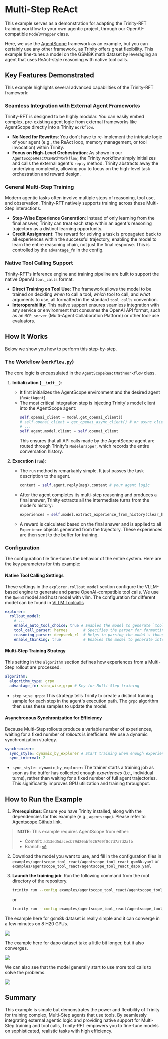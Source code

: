
# Multi-Step ReAct

This example serves as a demonstration for adapting the Trinity-RFT training workflow to your own agentic project, through our OpenAI-compatible `ModelWrapper` class.

Here, we use the [AgentScope](https://github.com/modelscope/agentscope) framework as an example, but you can certainly use any other framework, as Trinity offers great flexibility. This example fine-tunes a model on the GSM8K math dataset by leveraging an agent that uses ReAct-style reasoning with native tool calls.

## Key Features Demonstrated

This example highlights several advanced capabilities of the Trinity-RFT framework:

### Seamless Integration with External Agent Frameworks
Trinity-RFT is designed to be highly modular. You can easily embed complex, pre-existing agent logic from external frameworks like AgentScope directly into a Trinity `Workflow`.

- **No Need for Rewrites**: You don't have to re-implement the intricate logic of your agent (e.g., the ReAct loop, memory management, or tool invocation) within Trinity.
- **Focus on High-Level Orchestration**: As shown in our `AgentScopeReactV2MathWorkflow`, the Trinity workflow simply initializes and calls the external agent's `reply` method. Trinity abstracts away the underlying complexity, allowing you to focus on the high-level task orchestration and reward design.

### General Multi-Step Training
Modern agentic tasks often involve multiple steps of reasoning, tool use, and observation. Trinity-RFT natively supports training across these Multi-Step interactions.

- **Step-Wise Experience Generation**: Instead of only learning from the final answer, Trinity can treat each step within an agent's reasoning trajectory as a distinct learning opportunity.
- **Credit Assignment**: The reward for solving a task is propagated back to all experiences within the successful trajectory, enabling the model to learn the entire reasoning chain, not just the final response. This is controlled by the `advantage_fn` in the config.

### Native Tool Calling Support
Trinity-RFT's inference engine and training pipeline are built to support the native OpenAI `tool_calls` format.

- **Direct Training on Tool Use**: The framework allows the model to be trained on deciding *when* to call a tool, *which* tool to call, and *what* arguments to use, all formatted in the standard `tool_calls` convention.
- **Interoperability**: This native support ensures seamless integration with any service or environment that consumes the OpenAI API format, such as an `MCP_server` (Multi-Agent Collaboration Platform) or other tool-use evaluators.

## How It Works

Below we show you how to perform this step-by-step.

### The Workflow (`workflow.py`)

The core logic is encapsulated in the `AgentScopeReactMathWorkflow` class.

1.  **Initialization (`__init__`)**:
    - It first initializes the AgentScope environment and the desired agent (`ReActAgent`).
    - The most critical integration step is injecting Trinity's model client into the AgentScope agent:
      ```python
      self.openai_client = model.get_openai_client()
      # self.openai_client = get_openai_async_client() # or async client depend on whether you are using async openai client
      # ...
      self.agent.model.client = self.openai_client
      ```
      This ensures that all API calls made by the AgentScope agent are routed through Trinity's `ModelWrapper`, which records the entire conversation history.

2.  **Execution (`run`)**:
    - The `run` method is remarkably simple. It just passes the task description to the agent.
      ```python
      content = self.agent.reply(msg).content # your agent logic
      ```
    - After the agent completes its multi-step reasoning and produces a final answer, Trinity extracts all the intermediate turns from the model's history:
      ```python
      experiences = self.model.extract_experience_from_history(clear_history=True)
      ```
    - A reward is calculated based on the final answer and is applied to all `Experience` objects generated from the trajectory. These experiences are then sent to the buffer for training.

### Configuration

The configuration file fine-tunes the behavior of the entire system. Here are the key parameters for this example:

#### Native Tool Calling Settings

These settings in the `explorer.rollout_model` section configure the VLLM-based engine to generate and parse OpenAI-compatible tool calls.
We use the `Qwen3` model and host model with vllm. The configuration for different model can be found in [VLLM Toolcalls](https://docs.vllm.ai/en/stable/features/tool_calling.html#qwen-models)


```yaml
explorer:
  rollout_model:
    # ...
    enable_auto_tool_choice: true # Enables the model to generate `tool_calls`
    tool_call_parser: hermes       # Specifies the parser for formatting tool call outputs
    reasoning_parser: deepseek_r1  # Helps in parsing the model's thought process
    enable_thinking: true          # Enables the model to generate intermediate "thoughts"
```

#### Multi-Step Training Strategy

This setting in the `algorithm` section defines how experiences from a Multi-Step rollout are processed.

```yaml
algorithm:
  algorithm_type: grpo
  advantage_fn: step_wise_grpo # Key for Multi-Step training
```
-   `step_wise_grpo`: This strategy tells Trinity to create a distinct training sample for each step in the agent's execution path. The `grpo` algorithm then uses these samples to update the model.

#### Asynchronous Synchronization for Efficiency

Because Multi-Step rollouts produce a variable number of experiences, waiting for a fixed number of *rollouts* is inefficient. We use a dynamic synchronization strategy.

```yaml
synchronizer:
  sync_style: dynamic_by_explorer # Start training when enough experiences are ready
  sync_interval: 2
```
-   `sync_style: dynamic_by_explorer`: The trainer starts a training job as soon as the buffer has collected enough *experiences* (i.e., individual turns), rather than waiting for a fixed number of full agent trajectories. This significantly improves GPU utilization and training throughput.

## How to Run the Example

1.  **Prerequisites**: Ensure you have Trinity installed, along with the dependencies for this example (e.g., `agentscope`). Please refer to [Agentscope Github link](https://github.com/agentscope-ai/agentscope/tree/v0).

> **NOTE**: This example requires AgentScope from either:
>  - Commit: `ad13ed5dacecb79d20abf626769f8c7d7a7d2afb`
>  - Branch: [`v0`](https://github.com/agentscope-ai/agentscope/tree/v0)

2. Download the model you want to use, and fill in the configuration files in `examples/agentscope_tool_react/agentscope_tool_react_gsm8k.yaml` or `examples/agentscope_tool_react/agentscope_tool_react_dapo.yaml`

3.  **Launch the training job**: Run the following command from the root directory of the repository.

    ```bash
    trinity run --config examples/agentscope_tool_react/agentscope_tool_react_gsm8k.yaml
    ```

    or

    ```bash
    trinity run --config examples/agentscope_tool_react/agentscope_tool_react_dapo.yaml
    ```


The example here for gsm8k dataset is really simple and it can converge in a few minutes on 8 H20 GPUs.

![](../../assets/agentscope_gsm8k_reward.png)

The example here for dapo dataset take a little bit longer, but it also converges.

![](../../assets/agentscope_dapo_reward.png)

We can also see that the model generally start to use more tool calls to solve the problems.

![](../../assets/agentscope_dapo_turns.png)



## Summary

This example is simple but demonstrates the power and flexibility of Trinity for training complex, Multi-Step agents that use tools. By seamlessly integrating external agentic logic and providing native support for Multi-Step training and tool calls, Trinity-RFT empowers you to fine-tune models on sophisticated, realistic tasks with high efficiency.
